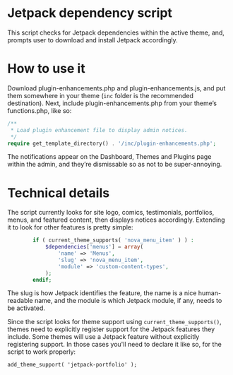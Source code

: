 # Jetpack dependency script

This script checks for Jetpack dependencies within the active theme, and, prompts user to download and install Jetpack accordingly.

# How to use it

Download plugin-enhancements.php and plugin-enhancements.js, and put them somewhere in your theme (`inc` folder is the recommended destination). Next, include plugin-enhancements.php from your theme’s functions.php, like so:
```php
/**
 * Load plugin enhancement file to display admin notices.
 */
require get_template_directory() . '/inc/plugin-enhancements.php';
```

The notifications appear on the Dashboard, Themes and Plugins page within the admin, and they’re dismissable so as not to be super-annoying.

# Technical details

The script currently looks for site logo, comics, testimonials, portfolios, menus, and featured content, then displays notices accordingly. Extending it to look for other features is pretty simple:
```php
        if ( current_theme_supports( 'nova_menu_item' ) ) :
            $dependencies['menus'] = array(
                'name' => 'Menus',
                'slug' => 'nova_menu_item',
                'module' => 'custom-content-types',
            );
        endif;
```
The slug is how Jetpack identifies the feature, the name is a nice human-readable name, and the module is which Jetpack module, if any, needs to be activated.

Since the script looks for theme support using `current_theme_supports()`, themes need to explicitly register support for the Jetpack features they include. Some themes will use a Jetpack feature without explicitly registering support. In those cases you'll need to declare it like so, for the script to work properly:

`add_theme_support( 'jetpack-portfolio' );`
